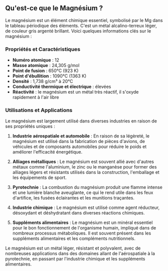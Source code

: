 ## Qu'est-ce que le Magnésium ?

Le magnésium est un élément chimique essentiel, symbolisé par le Mg dans le tableau périodique des éléments. C'est un métal alcalino-terreux léger, de couleur gris argenté brillant. Voici quelques informations clés sur le magnésium :

### Propriétés et Caractéristiques

- **Numéro atomique** : 12
- **Masse atomique** : 24,305 g/mol
- **Point de fusion** : 650°C (923 K)
- **Point d'ébullition** : 1090°C (1363 K)
- **Densité** : 1,738 g/cm³ à 20°C
- **Conductivité thermique et électrique** : élevées
- **Réactivité** : le magnésium est un métal très réactif, il s'oxyde rapidement à l'air libre

### Utilisations et Applications

Le magnésium est largement utilisé dans diverses industries en raison de ses propriétés uniques :

1. **Industrie aérospatiale et automobile** : En raison de sa légèreté, le magnésium est utilisé dans la fabrication de pièces d'avions, de véhicules et de composants automobiles pour réduire le poids et améliorer l'efficacité énergétique.

2. **Alliages métalliques** : Le magnésium est souvent allié avec d'autres métaux comme l'aluminium, le zinc ou le manganèse pour former des alliages légers et résistants utilisés dans la construction, l'emballage et les équipements de sport.

3. **Pyrotechnie** : La combustion du magnésium produit une flamme intense et une lumière blanche aveuglante, ce qui le rend utile dans les feux d'artifice, les fusées éclairantes et les munitions traçantes.

4. **Industrie chimique** : Le magnésium est utilisé comme agent réducteur, désoxydant et déshydratant dans diverses réactions chimiques.

5. **Suppléments alimentaires** : Le magnésium est un minéral essentiel pour le bon fonctionnement de l'organisme humain, impliqué dans de nombreux processus métaboliques. Il est souvent présent dans les suppléments alimentaires et les compléments nutritionnels.

Le magnésium est un métal léger, résistant et polyvalent, avec de nombreuses applications dans des domaines allant de l'aérospatiale à la pyrotechnie, en passant par l'industrie chimique et les suppléments alimentaires.